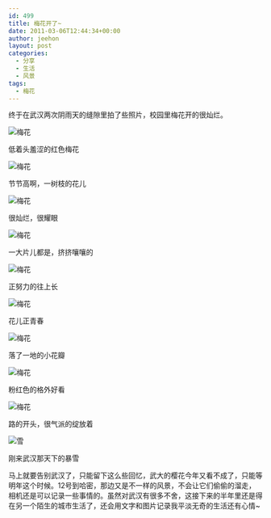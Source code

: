```yaml
---
id: 499
title: 梅花开了~
date: 2011-03-06T12:44:34+00:00
author: jeehon
layout: post
categories:
  - 分享
  - 生活
  - 风景
tags:
  - 梅花
---
```

终于在武汉两次阴雨天的缝隙里拍了些照片，校园里梅花开的很灿烂。
  
![梅花](http://pic.yupoo.com/jeehon/ATGUVzxu/medium.jpg)
  
低着头羞涩的红色梅花
  
<!--more-->


  
![梅花](http://pic.yupoo.com/jeehon/ATGUTHfI/medium.jpg)
  
节节高啊，一树枝的花儿

![梅花](http://pic.yupoo.com/jeehon/ATGURxlN/medium.jpg)
  
很灿烂，很耀眼

![梅花](http://pic.yupoo.com/jeehon/ATGUK3yG/medium.jpg)
  
一大片儿都是，挤挤嚷嚷的

![梅花](http://pic.yupoo.com/jeehon/ATGUDOgP/medium.jpg)
  
正努力的往上长

![梅花](http://pic.yupoo.com/jeehon/ATGUAwct/medium.jpg)
  
花儿正青春

![梅花](http://pic.yupoo.com/jeehon/ATGUxkqU/medium.jpg)
  
落了一地的小花瓣

![梅花](http://pic.yupoo.com/jeehon/ATGUs1Nk/medium.jpg)
  
粉红色的格外好看

![梅花](http://pic.yupoo.com/jeehon/ATGUmYwQ/medium.jpg)
  
路的开头，很气派的绽放着

![雪](http://pic.yupoo.com/jeehon/ATGUhUYZ/medium.jpg)
  
刚来武汉那天下的暴雪

马上就要告别武汉了，只能留下这么些回忆，武大的樱花今年又看不成了，只能等明年这个时候。12号到哈密，那边又是不一样的风景，不会让它们偷偷的溜走，相机还是可以记录一些事情的。虽然对武汉有很多不舍，这接下来的半年里还是得在另一个陌生的城市生活了，还会用文字和图片记录我平淡无奇的生活还有心情~